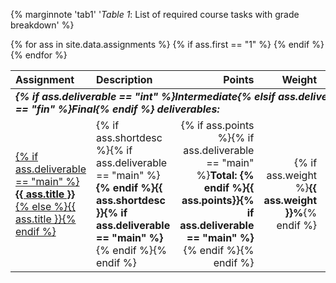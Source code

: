 {% marginnote 'tab1' '*Table 1*: List of required course tasks with grade breakdown' %}

<table>
  <thead>
  <tr>
    <th style="text-align:left">
      <strong>Assignment</strong>
    </th>
    <th style="text-align:left">
      <strong>Description</strong>
    </td>
    <th style="text-align:right">
      <strong>Points</strong>
    </th>
    <th style="text-align:right">
      <strong>Weight</strong>
    </th>
    <th style="text-align:left">
      <strong>Due</strong>
    </th>
  </tr>
  </thead>
  <tbody>
{% for ass in site.data.assignments %}
  {% if ass.first == "1" %}
  <tr>
    <td colspan="5">
      <strong><i>{% if ass.deliverable == "int" %}Intermediate{% elsif ass.deliverable == "fin" %}Final{% endif %} deliverables:</i></strong>
    </td> 
  </tr>
  {% endif %}
  <tr {% if ass.deliverable == "main" %}class=cmid{% else %}{% endif %}>
    <td>
      <a href="/assignments#{{ ass.title | slugify }}">{% if ass.deliverable == "main" %}<strong>{{ ass.title }}</strong>{% else %}{{ ass.title }}{% endif %}</a>
    </td>
    <td>
    {% if ass.shortdesc %}{% if ass.deliverable == "main" %}<strong>{% endif %}{{ ass.shortdesc }}{% if ass.deliverable == "main" %}</strong>{% endif %}{% endif %}
    </td>
    <td style="text-align:right">
      {% if ass.points %}{% if ass.deliverable == "main" %}<strong>Total:&nbsp;{% endif %}{{ ass.points}}{% if ass.deliverable == "main" %}</strong>{% endif %}{% endif %}
    </td>
    <td style="text-align:right">
      {% if ass.weight %}<strong>{{ ass.weight }}%</strong>{% endif %}
    </td>
    <td>
      {% if ass.due %}{{ ass.due | date: "%b&nbsp;%-d" }}{% endif %}
    </td>
  </tr>
{% endfor %}      
  </tbody>
</table>